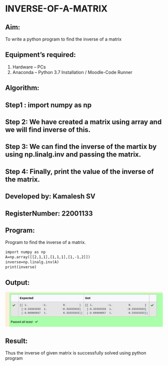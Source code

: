 # INVERSE-OF-A-MATRIX
## Aim:
To write a python program to find the inverse of a matrix
## Equipment’s required:
1. 	Hardware – PCs
2. 	Anaconda – Python 3.7 Installation / Moodle-Code Runner
## Algorithm:
## Step1 : import numpy as np
## Step 2: We have created a matrix using array and we will find inverse of this.
## Step 3: We can find the inverse of the martix by using np.linalg.inv and passing the matrix.
## Step 4: Finally, print the value of the inverse of the matrix.
## Developed by: Kamalesh SV
## RegisterNumber: 22001133
## Program:
Program to find the inverse of a matrix.
```
import numpy as np
A=np.array([[2,1,1],[1,1,1],[1,-1,2]])
inverse=np.linalg.inv(A)
print(inverse)
```
## Output:
![OUTPUT](./OUTPUT211.png)
## Result:
Thus the inverse of given matrix is successfully solved using python program

